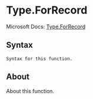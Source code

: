 ---
---

# Type.ForRecord

Microsoft Docs: [Type.ForRecord](https://docs.microsoft.com/en-us/powerquery-m/type-forrecord)

## Syntax

```
Syntax for this function.
```

## About

About this function.

